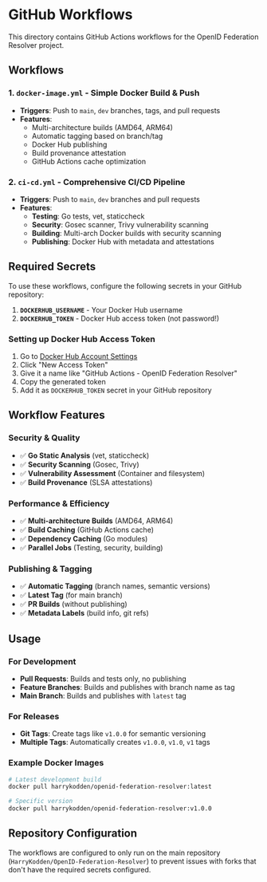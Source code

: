 # GitHub Workflows

This directory contains GitHub Actions workflows for the OpenID Federation Resolver project.

## Workflows

### 1. `docker-image.yml` - Simple Docker Build & Push
- **Triggers**: Push to `main`, `dev` branches, tags, and pull requests
- **Features**:
  - Multi-architecture builds (AMD64, ARM64)
  - Automatic tagging based on branch/tag
  - Docker Hub publishing
  - Build provenance attestation
  - GitHub Actions cache optimization

### 2. `ci-cd.yml` - Comprehensive CI/CD Pipeline
- **Triggers**: Push to `main`, `dev` branches and pull requests
- **Features**:
  - **Testing**: Go tests, vet, staticcheck
  - **Security**: Gosec scanner, Trivy vulnerability scanning
  - **Building**: Multi-arch Docker builds with security scanning
  - **Publishing**: Docker Hub with metadata and attestations

## Required Secrets

To use these workflows, configure the following secrets in your GitHub repository:

1. **`DOCKERHUB_USERNAME`** - Your Docker Hub username
2. **`DOCKERHUB_TOKEN`** - Docker Hub access token (not password!)

### Setting up Docker Hub Access Token

1. Go to [Docker Hub Account Settings](https://hub.docker.com/settings/security)
2. Click "New Access Token"
3. Give it a name like "GitHub Actions - OpenID Federation Resolver"
4. Copy the generated token
5. Add it as `DOCKERHUB_TOKEN` secret in your GitHub repository

## Workflow Features

### Security & Quality
- ✅ **Go Static Analysis** (vet, staticcheck)
- ✅ **Security Scanning** (Gosec, Trivy)
- ✅ **Vulnerability Assessment** (Container and filesystem)
- ✅ **Build Provenance** (SLSA attestations)

### Performance & Efficiency
- ✅ **Multi-architecture Builds** (AMD64, ARM64)
- ✅ **Build Caching** (GitHub Actions cache)
- ✅ **Dependency Caching** (Go modules)
- ✅ **Parallel Jobs** (Testing, security, building)

### Publishing & Tagging
- ✅ **Automatic Tagging** (branch names, semantic versions)
- ✅ **Latest Tag** (for main branch)
- ✅ **PR Builds** (without publishing)
- ✅ **Metadata Labels** (build info, git refs)

## Usage

### For Development
- **Pull Requests**: Builds and tests only, no publishing
- **Feature Branches**: Builds and publishes with branch name as tag
- **Main Branch**: Builds and publishes with `latest` tag

### For Releases
- **Git Tags**: Create tags like `v1.0.0` for semantic versioning
- **Multiple Tags**: Automatically creates `v1.0.0`, `v1.0`, `v1` tags

### Example Docker Images

```bash
# Latest development build
docker pull harrykodden/openid-federation-resolver:latest

# Specific version
docker pull harrykodden/openid-federation-resolver:v1.0.0
```

## Repository Configuration

The workflows are configured to only run on the main repository (`HarryKodden/OpenID-Federation-Resolver`) to prevent issues with forks that don't have the required secrets configured.